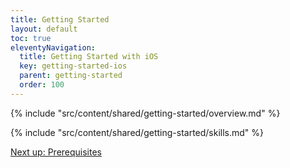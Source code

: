 ```yaml
---
title: Getting Started
layout: default
toc: true
eleventyNavigation:
  title: Getting Started with iOS
  key: getting-started-ios
  parent: getting-started
  order: 100
---
```


<!-- Overview -->
{% include "src/content/shared/getting-started/overview.md" %}

<!-- Skills -->
{% include "src/content/shared/getting-started/skills.md" %}

<p class="next-article"><a class="mi-button mi-button--outline" href="{{ site.url }}/content/getting-started/ios/prerequisites/">Next up: Prerequisites</a></p>
